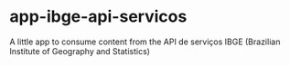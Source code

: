 # app-ibge-api-servicos
A little app to consume content from the API de serviços IBGE (Brazilian Institute of Geography and Statistics)
